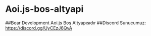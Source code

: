# Aoi.js-bos-altyapi
##Bear Development Aoi.js Boş Altyapısıdır
##Discord Sunucumuz: https://discord.gg/UyCEzJ6QvA
